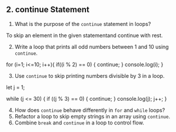 ## 2. continue Statement 
1. What is the purpose of the `continue` statement in loops?

To skip an element in the given statementand continue with rest.

2. Write a loop that prints all odd numbers between 1 and 10 using `continue`.

for (i=1; i<=10; i++){
    if((i % 2) == 0) {
        continue;
    }
    console.log(i);
}

3. Use `continue` to skip printing numbers divisible by 3 in a loop.

let j = 1;

while (j <= 30) {
    if ((j % 3) == 0) {
        continue;
    }
    console.log(j);
    j++;
}

4. How does `continue` behave differently in `for` and `while` loops?
5. Refactor a loop to skip empty strings in an array using `continue`.
6. Combine `break` and `continue` in a loop to control flow.
